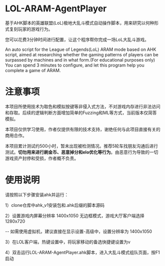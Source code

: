 # LOL-ARAM-AgentPlayer
基于AHK脚本的英雄联盟(LoL)极地大乱斗模式自动操作脚本，用来研究以何种形式复刻玩家的游戏行为。

您可以花费3分钟时间进行配置，让这个程序帮你完成一场LoL大乱斗游戏。 

An auto script for the League of Legends(LoL) ARAM mode based on AHK script, aimed at researching whether the gaming patterns of players can be surpassed by machines and in what form.(For educational purposes only)
You can spend 3 minutes to configure, and let this program help you complete a game of ARAM.

# 注意事项
本项目所使用技术为取色和模拟按键等非侵入式方法，不对游戏内存进行非法访问和存取。后续的逻辑判断方面增加简单的Fuzzing和ML等方式，当前版本仅简答模拟。

本项目仅供学习使用，作者仅提供有限的技术支持，谢绝任何与此项目直接有关的商用合作。

本项目累计测试约500小时，暂未出现被检测情况。推荐5轮车找朋友沟通后进行测试。**切勿用来进行刷金币、恶意掉分和elo优化等行为**。由恶意行为导致的一切游戏资产封停和受损，作者概不负责。

# 使用说明
请按照以下步骤安装ahk并运行：

1）clone仓库中ahk_v1安装包和.ahk后缀的脚本源码

2）设置游戏内屏幕分辨率 1400x1050 无边框模式，游戏大厅客户端选择 1280x720 

  -- 如需使用虚拟机，建议直接在显示设置-高级中，设置分辨率为 1400x1050
  
3）在LOL客户端，热键设置中，将玩家移动的备选快捷键设置为v

4）双击运行LOL-ARAM-AgentPlayer.ahk脚本，进入大乱斗模式组队页面，按F1启动

